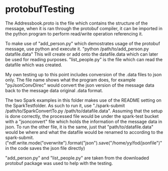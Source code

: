 # protobufTesting

The Addressbook.proto is the file which contains the structure of the message, when it is ran through the protobuf compiler, it can be imported in the python program to perform read/write operation referencing it.

To make use of "add_person.py" which demostrates usage of the protobuf message, use python and execute it. "python /path/to/add_person.py datafile.data" This will create or add onto the datafile.data which can later be used for reading purposes.
"list_people.py" is the file which can read the datafile which was created. 

My own testing up to this point includes conversion of the .data files to json only. The file name shows what the program does, for example "pyJsonConvDirec" would convert the json version of the message data back to the message data original .data format. 

The two Spark examples in this folder makes use of the README setting on the SparkTestfolder. As such to run it, use "./spark-submit /path/to/SparkConvertTo.py /path/to/datafile.data". Assuming that the setup is done correctly, the processed file would be under the spark-test bucket with a "jsonconvert" file which holds the information of the message data in json. 
To run the other file, it is the same, just that "path/to/datafile.data" would be where and what the datafile would be renamed to according to the spark-submit. 
("ndf.write.mode("overwrite").format("json").save("/home/yy/fod/jsonfile")" in the code saves the json file directly)

"add_person.py" and "list_people.py" are taken from the downloaded protobuf package was used to help with the testing.  
